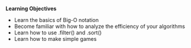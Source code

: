**Learning Objectives**

- Learn the basics of Big-O notation
- Become familiar with how to analyze the efficiency of your algorithms
- Learn how to use .filter() and .sort() 
- Learn how to make simple games

